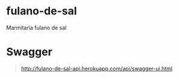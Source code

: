 # fulano-de-sal
Marmitaria fulano de sal

# Swagger 
>http://fulano-de-sal-api.herokuapp.com/api/swagger-ui.html
